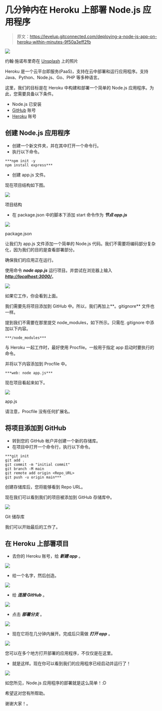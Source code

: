 # 几分钟内在 Heroku 上部署 Node.js 应用程序

> 原文：<https://levelup.gitconnected.com/deploying-a-node-js-app-on-heroku-within-minutes-9f50a3eff2fb>

![](img/0b08b5128606a286e4bca2396d0fbb7f.png)

约翰·施诺布里奇在 [Unsplash](https://unsplash.com/s/photos/hosting?utm_source=unsplash&utm_medium=referral&utm_content=creditCopyText) 上的照片

Heroku 是一个云平台即服务(PaaS)，支持在云中部署和运行应用程序。支持 Java、Python、Node.js、Go、PHP 等多种语言。

这里，我们的目标是在 Heroku 中构建和部署一个简单的 Node.js 应用程序。为此，您需要具备以下条件。

*   Node.js 已安装
*   [GitHub](https://github.com/) 账号
*   [Heroku](https://www.heroku.com/) 账号

## 创建 Node.js 应用程序

*   创建一个新文件夹，并在其中打开一个命令行。
*   执行以下命令。

```
***npm init -y
npm install express***
```

*   创建 app.js 文件。

现在项目结构如下图。

![](img/417e9e72fa3b42025a8f34cf08003249.png)

项目结构

*   在 package.json 中的脚本下添加 start 命令作为 ***节点 app.js***

![](img/e4261b3cfec894d85d9363dd3ae25f6d.png)

package.json

让我们为 app.js 文件添加一个简单的 Node.js 代码。我们不需要将编码部分复杂化，因为我们的目的是查看部署部分。

确保我们的应用正在运行。

使用命令 ***node app.js*** 运行项目。并尝试在浏览器上输入[***http://localhost:3000/***](http://localhost:3000/)。

![](img/be836bb27dd68da5d3c1d1a29b8bf5aa.png)

如果它工作，你会看到上面。

我们需要先将项目添加到 GitHub 中。所以，我们再加上**。gitignore** 文件也一样。

提到我们不需要在那里提交 node_modules，如下所示。只需在. gitignore 中添加以下内容。

```
***/node_modules***
```

与 Heroku 一起工作时，最好使用 Procfile。一般用于指定 app 启动时要执行的命令。

并将以下内容添加到 Procfile 中。

```
***web: node app.js***
```

现在项目看起来如下。

![](img/d699b1f01f1cefa91bfd02d796358186.png)

app.js

请注意，Procfile 没有任何扩展名。

## 将项目添加到 GitHub

*   转到您的 GitHub 帐户并创建一个新的存储库。
*   在项目中打开一个命令行，执行以下命令。

```
***git init
git add .
git commit -m "initial commit"
git branch -M main
git remote add origin <Repo_URL>
git push -u origin main***
```

创建存储库后，您将能够看到 Repo URL。

现在我们可以看到我们的项目被添加到 GitHub 存储库中。

![](img/7142a68c731c709d6c3007181a33faf0.png)

Git 储存库

我们可以开始最后的工作了。

## 在 Heroku 上部署项目

*   去你的 Heroku 账号，给 ***新建 app*** 。

![](img/b1038435f45188567c827c587da73362.png)

*   给一个名字，然后创造。

![](img/3aac4222471291f017ca1908f109c6b5.png)

*   给 ***连接 GitHub*** 。

![](img/f805d4a781d2cc80fc60f695f9b555b4.png)

*   点击 ***部署分支*** 。

![](img/975c792963d5b338646d7ac878d28260.png)

*   现在它将在几分钟内展开。完成后只需做 ***打开 app*** 。

![](img/c2358fba042a21f31b1cb5caa60a13bf.png)

您可以在多个地方打开部署的应用程序，不仅仅是在这里。

*   就是这样。现在你可以看到我们的应用程序已经启动并运行了！

![](img/ce05a5ee65058de015e86644819c3bef.png)

如您所见，Node.js 应用程序的部署就是这么简单！:D

希望这对您有所帮助。

谢谢大家！。